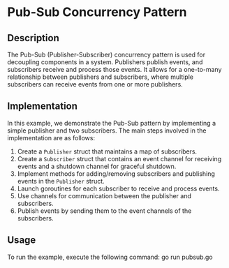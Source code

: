 # Pub-Sub Concurrency Pattern

## Description
The Pub-Sub (Publisher-Subscriber) concurrency pattern is used for decoupling components in a system. Publishers publish events, and subscribers receive and process those events. It allows for a one-to-many relationship between publishers and subscribers, where multiple subscribers can receive events from one or more publishers.

## Implementation
In this example, we demonstrate the Pub-Sub pattern by implementing a simple publisher and two subscribers. The main steps involved in the implementation are as follows:

1. Create a `Publisher` struct that maintains a map of subscribers.
2. Create a `Subscriber` struct that contains an event channel for receiving events and a shutdown channel for graceful shutdown.
3. Implement methods for adding/removing subscribers and publishing events in the `Publisher` struct.
4. Launch goroutines for each subscriber to receive and process events.
5. Use channels for communication between the publisher and subscribers.
6. Publish events by sending them to the event channels of the subscribers.

## Usage
To run the example, execute the following command:
go run pubsub.go